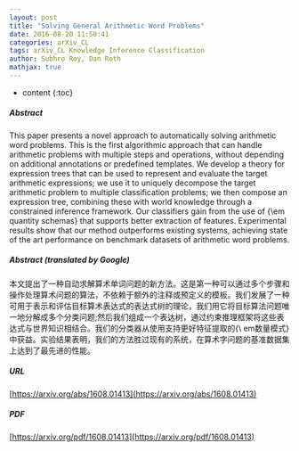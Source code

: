 ```yaml
---
layout: post
title: "Solving General Arithmetic Word Problems"
date: 2016-08-20 11:50:41
categories: arXiv_CL
tags: arXiv_CL Knowledge Inference Classification
author: Subhro Roy, Dan Roth
mathjax: true
---
```


* content
{:toc}

##### Abstract
This paper presents a novel approach to automatically solving arithmetic word problems. This is the first algorithmic approach that can handle arithmetic problems with multiple steps and operations, without depending on additional annotations or predefined templates. We develop a theory for expression trees that can be used to represent and evaluate the target arithmetic expressions; we use it to uniquely decompose the target arithmetic problem to multiple classification problems; we then compose an expression tree, combining these with world knowledge through a constrained inference framework. Our classifiers gain from the use of {\em quantity schemas} that supports better extraction of features. Experimental results show that our method outperforms existing systems, achieving state of the art performance on benchmark datasets of arithmetic word problems.

##### Abstract (translated by Google)
本文提出了一种自动求解算术单词问题的新方法。这是第一种可以通过多个步骤和操作处理算术问题的算法，不依赖于额外的注释或预定义的模板。我们发展了一种可用于表示和评估目标算术表达式的表达式树的理论，我们用它将目标算法问题唯一地分解成多个分类问题;然后我们组成一个表达树，通过约束推理框架将这些表达式与世界知识相结合。我们的分类器从使用支持更好特征提取的{\ em数量模式}中获益。实验结果表明，我们的方法胜过现有的系统，在算术字问题的基准数据集上达到了最先进的性能。

##### URL
[https://arxiv.org/abs/1608.01413](https://arxiv.org/abs/1608.01413)

##### PDF
[https://arxiv.org/pdf/1608.01413](https://arxiv.org/pdf/1608.01413)

